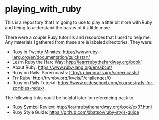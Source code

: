 # playing_with_ruby

This is a repository that I'm going to use to play a little bit more with Ruby and trying to understand the basics of it a little more.

There were a couple Ruby tutorials and resources that I used to help me. Any materials I gathered from those are in labeled directories. They were:

* Ruby in Twenty Minutes: https://www.ruby-lang.org/en/documentation/quickstart/
* Learn Ruby the Hard Way: http://learnrubythehardway.org/book/
* About Ruby: https://www.ruby-lang.org/en/about/
* Ruby on Rails: Screencasts: http://rubyonrails.org/screencasts/
* Try Ruby: http://tryruby.org/levels/1/challenges/0
* Ruby on Rails Tutorial: https://www.codeschool.com/courses/rails-for-zombies-redux/

The following links could be helpful later for referencing back to:

* Ruby Symbol Review: http://learnrubythehardway.org/book/ex37.html
* Ruby Style Guide: https://github.com/bbatsov/ruby-style-guide
